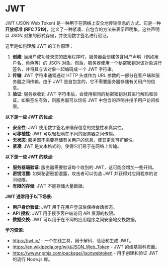# JWT


JWT (JSON Web Token) 是一种用于在网络上安全地传输信息的方式。它是一种  **开放标准 (RFC 7519)**，定义了一种紧凑、自包含的方法来表示声明集。这些声明以 JSON 对象的形式存储，并使用数字签名进行验证。

这里是如何理解 JWT 的工作原理：

1. **创建**: 当用户成功登录您的应用程序时，服务器会创建包含用户声明（例如用户名、角色等）的 JSON 对象。然后，服务器使用一个秘密密钥对该对象进行签名，并将其与该对象一起编码成一个 JWT 字符串。
2. **传输**: JWT 字符串通常通过 HTTP 头或作为 URL 参数的一部分在客户端和服务器之间传输。由于 JWT 是自包含的，它不需要服务器存储有关用户的信息。
3. **验证**: 服务器收到 JWT 字符串后，会使用相同的秘密密钥对其进行解码和验证。如果签名有效，则服务器可以信任 JWT 中包含的声明并授予用户访问权限。

**以下是一些 JWT 的优点:**

- **安全性**: JWT 使用数字签名来确保信息的完整性和真实性。
- **可移植性**: JWT 可以轻松地在不同的服务器之间传输。
- **无状态**: 服务器不需要存储有关用户的信息，使其更具可扩展性。
- **紧凑**: JWT 是文本格式的，使得它们易于在网络上传输。

**以下是一些 JWT 的缺点:**

- **服务器端验证**: 服务器需要验证每个收到的 JWT，这可能会增加一些开销。
- **密钥泄露**: 如果秘密密钥泄露，攻击者可以伪造 JWT 并获得对应用程序的访问权限。
- **有限的存储**: JWT 不能存储大量数据。

**JWT 通常用于以下场景:**

- **用户身份验证**: JWT 用于在用户登录后保持会话状态。
- **API 授权**: JWT 用于授予客户端访问 API 资源的权限。
- **数据交换**: JWT 可以用于在不同的应用程序之间安全地交换数据。

**学习资源:**

- https://jwt.io/ - 一个在线工具，用于解码、验证和生成 JWT。
- https://en.wikipedia.org/wiki/JSON_Web_Token - JWT 的维基百科页面。
- https://www.npmjs.com/package//jsonwebtoken - 用于创建和验证 JWT 的流行 Node.js 库。
